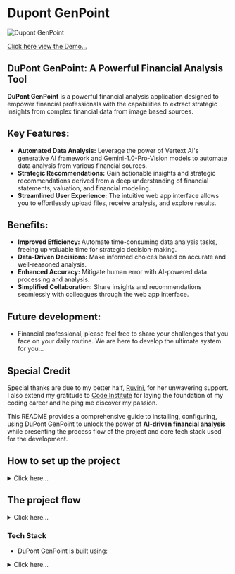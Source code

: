 # Dupont GenPoint

![Dupont GenPoint](https://res.cloudinary.com/pjdevex/image/upload/v1713107004/Screenshot_2024-04-14_170232_hdhegb.png)

[Click here view the Demo...](https://drive.google.com/file/d/1Vj0Qv3x4yj6P39U_Zxsk2wD5sv1f312r/view?usp=sharing)

<h2>DuPont GenPoint: A Powerful Financial Analysis Tool</h2>

<strong>DuPont GenPoint</strong> is a powerful financial analysis application designed to empower financial professionals with the capabilities to extract strategic insights from complex financial data from image based sources.

## Key Features:

- <strong>Automated Data Analysis:</strong> Leverage the power of Vertext AI's generative AI framework and Gemini-1.0-Pro-Vision models to automate data analysis from various financial sources.
- <strong>Strategic Recommendations:</strong> Gain actionable insights and strategic recommendations derived from a deep understanding of financial statements, valuation, and financial modeling.
- <strong>Streamlined User Experience:</strong> The intuitive web app interface allows you to effortlessly upload files, receive analysis, and explore results.

## Benefits:

- <strong>Improved Efficiency:</strong> Automate time-consuming data analysis tasks, freeing up valuable time for strategic decision-making.
- <strong>Data-Driven Decisions:</strong> Make informed choices based on accurate and well-reasoned analysis.
- <strong>Enhanced Accuracy:</strong> Mitigate human error with AI-powered data processing and analysis.
- <strong>Simplified Collaboration:</strong> Share insights and recommendations seamlessly with colleagues through the web app interface.

## Future development:
- Financial professional, please feel free to share your challenges that you face on your daily routine. We are here to develop the ultimate system for you...

## Special Credit
Special thanks are due to my better half, [Ruvini](https://www.linkedin.com/in/ruvini-perera/), for her unwavering support. I also extend my gratitude to [Code Institute](https://codeinstitute.net/) for laying the foundation of my coding career and helping me discover my passion.


This README provides a comprehensive guide to installing, configuring, using DuPont GenPoint to unlock the power of <strong>AI-driven financial analysis</strong> while presenting the process flow of the project and core tech stack used for the development.

## How to set up the project

<details>
  <summary>Click here...</summary>

### Step 1: Clone the repo
```bash
Project repo: https://github.com/PJDEVEX/dupont-genpoint
```
### Step 2: Create Virtual Environment
- Activate virtual environment
```bash
source ~/anaconda3/bin/activate
```
```bash
conda create -n p-gemini python=3.10 -y
```
```bash
conda activate p-gemini
```

### Step3: Install project dependencies
```bash
pip3 install -r requirements.txt
```

### Step4: Define Env variables
- create `.env`

```ini
import os

GOOGLE_APPLICATION_CREDENTIALS="xxxxxxxxxxxxxxxxxxxxxxxxxx"
PROJECT_ID=xxxxxxxxxxxxxxxxxxxxxxxxxxxxxxxxxxxxxxxxxxxxxxx
REGION=xxxxxxxxxxxxxxxxxxxxxxxxxxxxxxxxxxxxxxxxxxxxxxxxxxx
MODEL=xxxxxxxxxxxxxxxxxxxxxxxxxxxxxxxxxxxxxxxxxxxxxxxxxxxx
BUCKET_NAME=xxxxxxxxxxxxxxxxxxxxxxxxxxxxxxxxxxxxxxxxxxxxxx

```

### Step5: Google Cloud 

- Create a new project
- Create a new credentials - Service Account (Grant the permission so that account can have admin permission to both `Vertextai` as well as `Google Cloud Storage` )
- Add a new api key and download the json
- Optionally, the above can be done using the google cloud cli
- move the json file to credentials folder

### Step6: Google Google Cloud Storage
- Create a google bucket
- update the ENV var

### Step7. Update Vartextai variables
- Project_ID can be found in the .json file downloaded earlier.
- Select a region at your [choice](https://cloud.google.com/compute/docs/regions-zones).
- Select a LLM model of your [choice](https://ai.google.dev/models/gemini) that support text image and text compatibility. 

### Step6: Install local Variables
  - run `pip3 install requirements.txt`


### Step8: Execute locally
- use the command `streamlit run app.py`.

</details>

## The project flow

<details>
  <summary>Click here...</summary>
  <img src="https://res.cloudinary.com/pjdevex/image/upload/v1712767814/practice_gemini_process_flow_pqlrsv.webp" alt="The process flow">
</details>


### Tech Stack
- DuPont GenPoint is built using:

<details>
<summary>Click here...</summary>

|#|Component|Dependency/Library|version|Badge|Purpose|Ref|
|---|:---|:---|:---|:---|:---|:---|
|1|Programming Language| Python|3.10|![Python](https://img.shields.io/badge/Python-3.10-blue.svg)|Interpriter|[Python](https://www.python.org/)|
|2|Generative AI Framework|VertextAI|1.47.0|[![VertextAI](https://img.shields.io/badge/vertextai-1.47.0-blue)](https://pypi.org/project/vertextai/1.47.0/)|fully-managed, unified AI development platform for building and using generative AI|[Vertex AI ](https://cloud.google.com/vertex-ai?hl=en#innovate-faster-with-enterprise-ready-ai-enhanced-by-gemini-models)
|3|Multimodel Generative AI Model|Gemini-1.0-Pro-Vision|1.0|[![Gemini-Pro-1.0-Vision](https://img.shields.io/badge/Gemini_pro_vision-1.0-blue.svg)]()|Multimodal models in the Google Cloud console|[Gemini-1.0-Pro-Vision](https://console.cloud.google.com/vertex-ai/publishers/google/model-garden/gemini-pro-vision?project=practice-gemini)
|4| Web APP|Streamlit|1.33.0|[![Streamlit](https://img.shields.io/badge/Streamlit-1.33.0-red)](https://pypi.org/project/streamlit/)|A faster way to build and share data apps|[Streamlit](https://pypi.org/project/streamlit/)

</details>